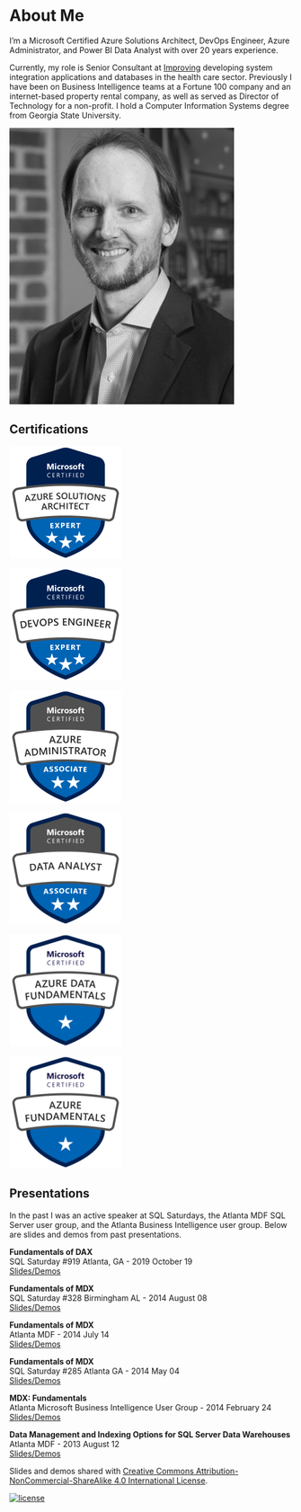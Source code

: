 # About Me

I’m a Microsoft Certified Azure Solutions Architect, DevOps Engineer, Azure Administrator, and Power BI Data Analyst with over 20 years experience.

Currently, my role is Senior Consultant at [Improving](https://improvingatlanta.com/) developing system integration applications and databases in the health care sector. Previously I have been on Business Intelligence teams at a Fortune 100 company and an internet-based property rental company, as well as served as Director of Technology for a non-profit. I hold a Computer Information Systems degree from Georgia State University.

![Lance England profile picture](/assets/img/lance_england.jpg)

## Certifications

[![Microsoft Certified: Azure Solutions Architect Expert](assets/img/azure-solutions-architect-200px.png)](https://learn.microsoft.com/en-us/users/lance-england/credentials/f66560008c4ea5b6)

[![Microsoft Certified: DevOps Engineer Expert](assets/img/devops-engineer-200px.png)](https://learn.microsoft.com/en-us/users/lance-england/credentials/d3b9b95b893555ee)

[![Microsoft Certified: Azure Administrator Associate](assets/img/azure-administrator-200px.png)](https://learn.microsoft.com/en-us/users/lance-england/credentials/d19421d571129cd6)

[![Microsoft Certified: Data Analyst Associate](assets/img/data-analyst-200px.png)](https://learn.microsoft.com/en-us/users/lance-england/credentials/e1923498e2987613)

[![Microsoft Certified: Microsoft Azure Data Fundamentals](assets/img/azure-data-fundamentals-200px.png)](https://learn.microsoft.com/en-us/users/lance-england/credentials/326f0e59d9d5d7e3)

[![Microsoft Certified: Microsoft Azure Fundamentals](assets/img/azure-fundamentals-200px.png)](https://learn.microsoft.com/en-us/users/lance-england/credentials/69ddba404609e140)

## Presentations

In the past I was an active speaker at SQL Saturdays, the Atlanta MDF SQL Server user group, and the Atlanta Business Intelligence user group. Below are slides and demos from past presentations.

**Fundamentals of DAX**  
SQL Saturday #919 Atlanta, GA - 2019 October 19  
[Slides/Demos](/assets/presentations/dax_fundamentals_sqlsat919.zip)

**Fundamentals of MDX**  
SQL Saturday #328 Birmingham AL - 2014 August 08  
[Slides/Demos](/assets/presentations/fundamentals_of_mdx_sqlsat328.zip)

**Fundamentals of MDX**  
Atlanta MDF - 2014 July 14  
[Slides/Demos](/assets/presentations/fundamentals_of_mdx_atlantamdf.zip)

**Fundamentals of MDX**  
SQL Saturday #285 Atlanta GA - 2014 May 04  
[Slides/Demos](/assets/presentations/fundamentals_of_mdx_sqlsat285.zip)

**MDX: Fundamentals**  
Atlanta Microsoft Business Intelligence User Group - 2014 February 24  
[Slides/Demos](/assets/presentations/mdx_fundamentals_atlantabi.zip)

**Data Management and Indexing Options for SQL Server Data Warehouses**  
Atlanta MDF - 2013 August 12  
[Slides/Demos](/assets/presentations/data_mgmt_atlantamdf.zip)

Slides and demos shared with [Creative Commons Attribution-NonCommercial-ShareAlike 4.0 International License](http://creativecommons.org/licenses/by-nc-sa/4.0/).

[![license](https://i.creativecommons.org/l/by-nc-sa/4.0/88x31.png)](http://creativecommons.org/licenses/by-nc-sa/4.0/)
